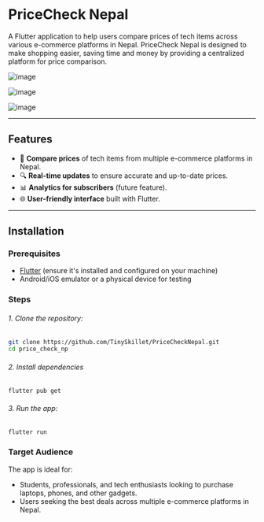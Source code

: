 # PriceCheck Nepal

A Flutter application to help users compare prices of tech items across various e-commerce platforms in Nepal. PriceCheck Nepal is designed to make shopping easier, saving time and money by providing a centralized platform for price comparison.

![image](https://github.com/user-attachments/assets/23d70f27-76df-4657-8c1e-555cce357ab6)

![image](https://github.com/user-attachments/assets/87860436-290a-44a2-a7dd-c3b8df9d5145)

![image](https://github.com/user-attachments/assets/fcc75315-0241-49ad-9826-520072fbe670)

---

## Features

- 🛒 **Compare prices** of tech items from multiple e-commerce platforms in Nepal.
- 🔍 **Real-time updates** to ensure accurate and up-to-date prices.
- 📊 **Analytics for subscribers** (future feature).
- 🌐 **User-friendly interface** built with Flutter.

---

## Installation

### Prerequisites
- [Flutter](https://docs.flutter.dev/get-started/install) (ensure it's installed and configured on your machine)
- Android/iOS emulator or a physical device for testing

### Steps
###### 1. Clone the repository:
   ```bash
   git clone https://github.com/TinySkillet/PriceCheckNepal.git
   cd price_check_np
   ```


###### 2. Install dependencies
   ```bash
   flutter pub get
   ```


###### 3. Run the app:
   ```bash
   flutter run
   ```




### Target Audience

The app is ideal for:

  - Students, professionals, and tech enthusiasts looking to purchase laptops, phones, and other gadgets.
  - Users seeking the best deals across multiple e-commerce platforms in Nepal.


